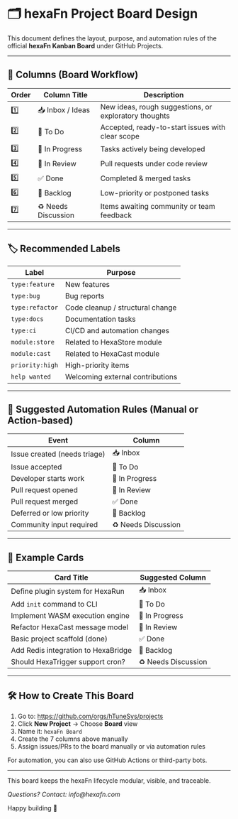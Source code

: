 # 🗂️ hexaFn Project Board Design

This document defines the layout, purpose, and automation rules of the official **hexaFn Kanban Board** under GitHub Projects.

---

## 📌 Columns (Board Workflow)

| Order | Column Title         | Description                                                  |
|-------|----------------------|--------------------------------------------------------------|
| 1️⃣   | 📥 Inbox / Ideas     | New ideas, rough suggestions, or exploratory thoughts       |
| 2️⃣   | 📝 To Do             | Accepted, ready-to-start issues with clear scope            |
| 3️⃣   | 🚧 In Progress       | Tasks actively being developed                              |
| 4️⃣   | 🔎 In Review         | Pull requests under code review                             |
| 5️⃣   | ✅ Done              | Completed & merged tasks                                    |
| 6️⃣   | 🧊 Backlog           | Low-priority or postponed tasks                             |
| 7️⃣   | ♻️ Needs Discussion  | Items awaiting community or team feedback                   |

---

## 🏷️ Recommended Labels

| Label              | Purpose                         |
|--------------------|----------------------------------|
| `type:feature`     | New features                    |
| `type:bug`         | Bug reports                     |
| `type:refactor`    | Code cleanup / structural change|
| `type:docs`        | Documentation tasks             |
| `type:ci`          | CI/CD and automation changes    |
| `module:store`     | Related to HexaStore module     |
| `module:cast`      | Related to HexaCast module      |
| `priority:high`    | High-priority items             |
| `help wanted`      | Welcoming external contributions|

---

## 🔄 Suggested Automation Rules (Manual or Action-based)

| Event                          | Column              |
|--------------------------------|---------------------|
| Issue created (needs triage)  | 📥 Inbox            |
| Issue accepted                | 📝 To Do            |
| Developer starts work         | 🚧 In Progress      |
| Pull request opened           | 🔎 In Review        |
| Pull request merged           | ✅ Done             |
| Deferred or low priority      | 🧊 Backlog          |
| Community input required      | ♻️ Needs Discussion |

---

## 🧪 Example Cards

| Card Title                            | Suggested Column      |
|--------------------------------------|------------------------|
| Define plugin system for HexaRun     | 📥 Inbox               |
| Add `init` command to CLI            | 📝 To Do               |
| Implement WASM execution engine      | 🚧 In Progress         |
| Refactor HexaCast message model      | 🔎 In Review           |
| Basic project scaffold (done)        | ✅ Done                |
| Add Redis integration to HexaBridge  | 🧊 Backlog             |
| Should HexaTrigger support cron?     | ♻️ Needs Discussion    |

---

## 🛠 How to Create This Board

1. Go to: https://github.com/orgs/hTuneSys/projects
2. Click **New Project** → Choose **Board** view
3. Name it: `hexaFn Board`
4. Create the 7 columns above manually
5. Assign issues/PRs to the board manually or via automation rules

For automation, you can also use GitHub Actions or third-party bots.

---

This board keeps the hexaFn lifecycle modular, visible, and traceable.

_Questions? Contact: info@hexafn.com_

Happy building 🚀

